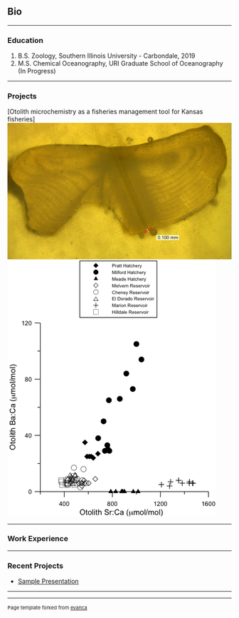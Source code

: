 ## Bio

---
### Education

1. B.S. Zoology,  Southern Illinois University - Carbondale, 2019
2. M.S. Chemical Oceanography, URI Graduate School of Oceanography (In Progress) 

___
### Projects

[Otolith microchemistry as a fisheries management tool for Kansas fisheries] 
<img src="images/WAEOtolith.jpg?raw=true"/>
<img src="images/WAEDistribution.png?raw=true"/>

---
### Work Experience


---
### Recent Projects


- [Sample Presentation](http://bloose.github.io/pdf/sample_presentation.pdf)

---




---
<p style="font-size:11px">Page template forked from <a href="https://github.com/evanca/quick-portfolio">evanca</a></p>
<!-- Remove above link if you don't want to attibute -->
